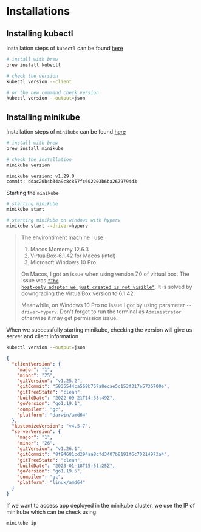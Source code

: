 # Installations

## Installing kubectl
Installation steps of <code>kubectl</code> can be found [here](https://kubernetes.io/docs/tasks/tools/)

``` bash
# install with brew
brew install kubectl

# check the version
kubectl version --client

# or the new command check version
kubectl version --output=json
```
## Installing minikube
Installation steps of <code>minikube</code> can be found [here](https://minikube.sigs.k8s.io/docs/start/)

``` bash
# install with brew
brew install minikube

# check the installation
minikube version
```

```
minikube version: v1.29.0
commit: ddac20b4b34a9c8c857fc602203b6ba2679794d3
```

Starting the <code>minikube</code>
``` bash
# starting minikube
minikube start

# starting minikube on windows with hyperv
minikube start --driver=hyperv

```
> The environtiment machine I use:
> 1. Macos Monterey 12.6.3
> 2. VirtualBox-6.1.42 for Macos (intel)
> 3. Microsoft Windows 10 Pro
> 
> On Macos, I got an issue when using version 7.0 of virtual box. The issue was <code>["The host-only adapter we just created is not visible"]( https://github.com/kubernetes/minikube/issues/15377)</code>. It is solved by downgrading the VirtualBox version to 6.1.42.
> 
>Meanwhile, on Windows 10 Pro no issue I got by using parameter <code>--driver=hyperv</code>. Don't forget to run the terminal as <code>Administrator</code> otherwise it may get permission issue.


When we successfully starting minikube, checking the version will give us server and client information

``` bash
kubectl version --output=json
```

``` json
{
  "clientVersion": {
    "major": "1",
    "minor": "25",
    "gitVersion": "v1.25.2",
    "gitCommit": "5835544ca568b757a8ecae5c153f317e5736700e",
    "gitTreeState": "clean",
    "buildDate": "2022-09-21T14:33:49Z",
    "goVersion": "go1.19.1",
    "compiler": "gc",
    "platform": "darwin/amd64"
  },
  "kustomizeVersion": "v4.5.7",
  "serverVersion": {
    "major": "1",
    "minor": "26",
    "gitVersion": "v1.26.1",
    "gitCommit": "8f94681cd294aa8cfd3407b8191f6c70214973a4",
    "gitTreeState": "clean",
    "buildDate": "2023-01-18T15:51:25Z",
    "goVersion": "go1.19.5",
    "compiler": "gc",
    "platform": "linux/amd64"
  }
}
```

If we want to access app deployed in the minikube cluster, we use the IP of minikube which can be check using:
``` bash
minikube ip
```
